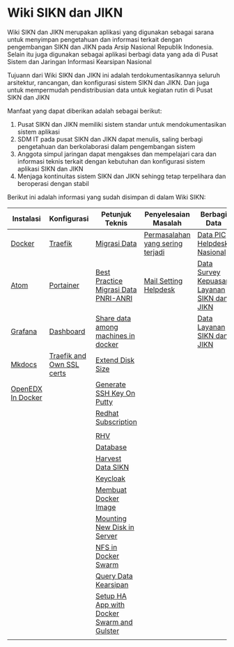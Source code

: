 # Wiki SIKN dan JIKN

Wiki SIKN dan JIKN merupakan aplikasi yang digunakan sebagai sarana untuk menyimpan pengetahuan dan informasi terkait dengan pengembangan SIKN dan JIKN pada Arsip Nasional Republik Indonesia. Selain itu juga digunakan sebagai aplikasi berbagi data yang ada di Pusat Sistem dan Jaringan Informasi Kearsipan Nasional

Tujuann dari Wiki SIKN dan JIKN ini adalah terdokumentasikannya seluruh arsitektur, rancangan, dan konfigurasi sistem SIKN dan JIKN. Dan juga untuk mempermudah pendistribusian data untuk kegiatan rutin di Pusat SIKN dan JIKN

Manfaat yang dapat diberikan adalah sebagai berikut:

1. Pusat SIKN dan JIKN memiliki sistem standar untuk mendokumentasikan sistem aplikasi
2. SDM IT pada pusat SIKN dan JIKN dapat menulis, saling berbagi pengetahuan dan berkolaborasi dalam pengembangan sistem
3. Anggota simpul jaringan dapat mengakses dan mempelajari cara dan informasi teknis terkait dengan kebutuhan dan konfigurasi sistem aplikasi SIKN dan JIKN  
4. Menjaga kontinuitas sistem SIKN dan JIKN sehingg tetap terpelihara dan beroperasi dengan stabil

Berikut ini adalah informasi yang sudah disimpan di dalam Wiki SIKN: 

|  Instalasi  | Konfigurasi | Petunjuk Teknis | Penyelesaian Masalah | Berbagi Data |
|-----------|-------------|------------|---------------------|--------------|
|[Docker](https://docs.sikn.go.id/install_docker/)   |[Traefik](https://docs.sikn.go.id/traefik/)      | [Migrasi Data](https://docs.sikn.go.id/migrasi/) |[Permasalahan yang sering terjadi](https://docs.sikn.go.id/permasalahan/)|[Data PIC Helpdesk Nasional](https://docs.sikn.go.id/pic_helpdesk/)|
|[Atom](https://docs.sikn.go.id/install_atom/)       |[Portainer](https://docs.sikn.go.id/portainer/)  |[Best Practice Migrasi Data PNRI-ANRI](https://docs.sikn.go.id/bestpractise/)|[Mail Setting Helpdesk](http://docs.sikn.go.id/mailhelpdesk/)|[Data Survey Kepuasan Layanan SIKN dan JIKN](https://docs.sikn.go.id/kepuasan_layanan/)|
|[Grafana](https://docs.sikn.go.id/install_grafana/) |[Dashboard](https://docs.sikn.go.id/dashboard/)|[Share data among machines in docker](http://docs.sikn.go.id/share_data/)||[Data Layanan SIKN dan JIKN](https://docs.sikn.go.id/layanan_sjikn/)|
|[Mkdocs](https://docs.sikn.go.id/install_mkdocs/)|[Traefik and Own SSL certs](http://docs.sikn.go.id/traefik_ownssl_certs/)|[Extend Disk Size](https://docs.sikn.go.id/extend_disk/)|
|[OpenEDX In Docker](https://docs.sikn.go.id/install_openedx/)||[Generate SSH Key On Putty](https://docs.sikn.go.id/generate_ssh/)|
|||[Redhat Subscription](https://docs.sikn.go.id/redhat_subscription/#mengubah-dns)|
||||
|||[RHV](https://docs.sikn.go.id/rhv/)|
|||[Database](https://docs.sikn.go.id/database/)|
|||[Harvest Data SIKN](https://docs.sikn.go.id/harvest_data_simpul/)|
|||[Keycloak](https://docs.sikn.go.id/keycloak/)|
|||[Membuat Docker Image](https://docs.sikn.go.id/membuat_docker_image/)|
|||[Mounting New Disk in Server](https://docs.sikn.go.id/mounting_new_disk/)|
|||[NFS in Docker Swarm](https://docs.sikn.go.id/mounting_new_disk/)|
|||[Query Data Kearsipan](https://docs.sikn.go.id/query_data_kearsipan/)|
|||[Setup HA App with Docker Swarm and Gulster](http://docs.sikn.go.id/setup_ha/)|
||||


